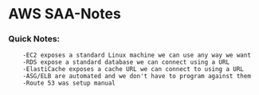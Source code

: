 # AWS SAA-Notes
### Quick Notes: 
		-EC2 exposes a standard Linux machine we can use any way we want
		-RDS expose a standard database we can connect using a URL
		-ElastiCache exposes a cache URL we can connect to using a URL
		-ASG/ELB are automated and we don't have to program against them
		-Route 53 was setup manual
